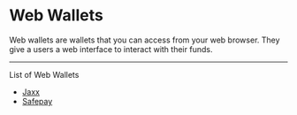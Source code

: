 # Web Wallets

Web wallets are wallets that you can access from your web browser. They give a users a web interface to interact with their funds.

---

List of Web Wallets

- [Jaxx](https://jaxx.io/)
- [Safepay](https://safepay.safecoin.org/)
